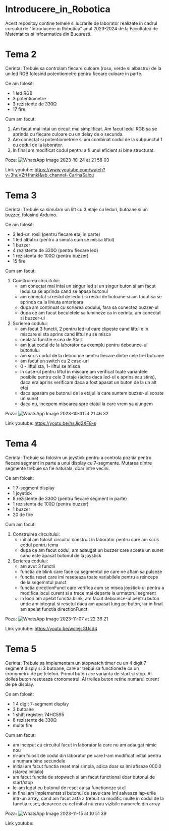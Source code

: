 # Introducere_in_Robotica

Acest repositoy contine temele si lucrarile de laborator realizate in cadrul cursului de "Introducere in Robotica" anul 2023-2024 de la Facultatea de Matematica si Infoarmatica din Bucuresti.

# Tema 2

Cerinta:
Trebuie sa controlam fiecare culoare (rosu, verde si albastru) de la un led RGB folosind potentiometre pentru fiecare culoare in parte.

Ce am folosit:
- 1 led RGB
- 3 potentiometre
- 3 rezistente de 330Ω
- 17 fire

Cum am facut:
1. Am facut mai intai un circuit mai simplificat. Am facut ledul RGB sa se aprinda cu fiecare culoare cu un delay de o secunda.
2. Am conectat si potentiometrele si am combinat codul de la subpunctul 1 cu codul de la laborator.
3. In final am modificat codul pentru a fi unul eficient si bine structurat.

Poza:
![WhatsApp Image 2023-10-24 at 21 58 03](https://github.com/SaicuCarina/Introducere_in_Robotica/assets/93483071/0e5dc23d-cf1e-4c16-8162-a00d6621803b)

Link youtube:
https://www.youtube.com/watch?v=3huVZrHhmkI&ab_channel=CarinaSaicu

# Tema 3

Cerinta:
Trebuie sa simulam un lift cu 3 etaje cu leduri, butoane si un buzzer, folosind Arduino.

Ce am folosit:
- 3 led-uri rosii (pentru fiecare etaj in parte)
- 1 led albatru (pentru a simula cum se misca liftul)
- 1 buzzer
- 4 rezistente de 330Ω (pentru fiecare led)
- 1 rezistenta de 100Ω (pentru buzzer)
- 15 fire

Cum am facut:
1. Construirea circuitului:
   - am conectat mai intai un singur led si un singur buton si am facut ledul sa se aprinda cand se apasa butonul
   - am conectat si restul de leduri si restul de butoane si am facut sa se aprinda ca la liniuta anterioara
   - dupa am continuat cu scrierea codului, fara sa conectez buzzer-ul
   - dupa ce am facut beculetele sa lumineze ca in cerinta, am conectat si buzzer-ul
2. Scrierea codului:
   - am facut 3 functii, 2 pentru led-ul care clipeste cand liftul e in miscare si sta aprins cand liftul nu se misca
   - cealalta functie e cea de Start
   - am luat codul de la laborator ca exemplu pentru debounce-ul butonului
   - am scris codul de la debounce pentru fiecare dintre cele trei butoane
   - am facut un switch cu 2 case-uri
   - 0 - liftul sta, 1- liftul se misca
   - in case-ul pentru liftul in miscare am verificat toate variantele posibile pentru cele 3 etaje (adica daca led-ul e aprins sau stins), daca era aprins verificam daca a fost apasat un buton de la un alt etaj
   - daca apasam pe butonul de la etajul la care suntem buzzer-ul scoate un sunet
   - daca nu, incepem miscarea spre etajul la care vrem sa ajungem

Poza:
![WhatsApp Image 2023-10-31 at 21 46 32](https://github.com/SaicuCarina/Introducere_in_Robotica/assets/93483071/57510fc4-b7ea-4925-9309-6faccb8a04a5)

Link youtube:
https://youtu.be/hsJig2XF8-s

# Tema 4

Cerinta:
Trebuie sa folosim un joystick pentru a controla pozitia pentru fiecare segment in parte a unui display cu 7-segmente. Mutarea dintre segmente trebuie sa fie naturala, doar intre vecini.

Ce am folosit:
- 1 7-segment display
- 1 joystick
- 8 rezistente de 330Ω (pentru fiecare segment in parte)
- 1 rezistenta de 100Ω (pentru buzzer)
- 1 buzzer
- 20 de fire

Cum am facut:
1. Construirea circuitului:
   - initial am folosit circuitul construit in laborator pentru care am scris codul pentru tema
   - dupa ce am facut codul, am adaugat un buzzer care scoate un sunet cand este apasat butonul de la joystick
3. Scrierea codului:
   - am avut 3 functii
   - functia de blink care face ca segmentul pe care ne aflam sa pulseze
   - functia reset care imi reseteaza toate variabilele pentru a reincepe de la segemntul punct
   - functia directionFunct care verifica cum se misca joystick-ul pentru a modifica locul curent si a trece mai departe la urmatorul segment
   - in loop am apelat functia blink, am facut debounce-ul pentru buton unde am integrat si resetul daca am apasat lung pe buton, iar in final am apelat functia directionFunct

Poza:
![WhatsApp Image 2023-11-07 at 22 36 21](https://github.com/SaicuCarina/Introducere_in_Robotica/assets/93483071/c8762a6a-3bf1-444e-ac6b-fe6f70750396)

Link youtube:
https://youtu.be/wclejsGUcd4

# Tema 5

Cerinta: 
Trebuie sa implementam un stopwatch timer cu un 4 digit 7-segment disply si 3 butoane, care ar trebui sa functioneze ca un cronometru de pe telefon. 
Primul buton are varianta de start si stop.
Al doilea buton reseteaza cronometrul.
Al treilea buton retine numarul curent de pe display.

Ce am folosit:
- 1 4 digit 7-segment display
- 3 butoane
- 1 shift register: 74HC595
- 8 rezistente de 330Ω
- multe fire

Cum am facut:
- am inceput cu circuitul facut in laborator la care nu am adaugat nimic nou
- m-am folosit de codul din laborator pe care l-am modificat initial pentru a numara bine secundele
- initial am facut functia reset mai simpla, adica doar sa imi afiseze 000.0 (starea initiala)
- am facut functia de stopwach si am facut functional doar butonul de start/stop
- le-am legat cu butonul de reset ca sa functioneze si el
- in final am implementat si butonul de save care imi salveaza lap-urile intr-un array, cand am facut asta a trebuit sa modific multe in codul de la functia reset, deoarece cu cel initial nu erau vizibile numerele din array

Poza:
![WhatsApp Image 2023-11-15 at 10 51 39](https://github.com/SaicuCarina/Introducere_in_Robotica/assets/93483071/feb88af0-264f-4729-b470-c36e873b24e6)

Link youtube:
